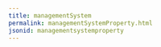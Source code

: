 ```yaml
---
title: managementSystem
permalink: managementSystemProperty.html
jsonid: managementsystemproperty
---
```

